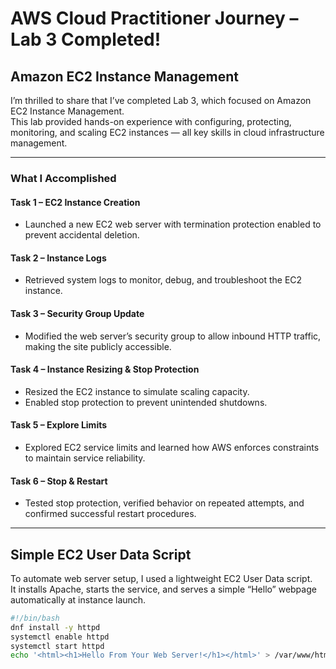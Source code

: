 #  AWS Cloud Practitioner Journey – Lab 3 Completed!

## Amazon EC2 Instance Management

I’m thrilled to share that I’ve completed Lab 3, which focused on Amazon EC2 Instance Management.  
This lab provided hands-on experience with configuring, protecting, monitoring, and scaling EC2 instances — all key skills in cloud infrastructure management.

---

###  What I Accomplished

#### Task 1 – EC2 Instance Creation
- Launched a new EC2 web server with termination protection enabled to prevent accidental deletion.

#### Task 2 – Instance Logs
- Retrieved system logs to monitor, debug, and troubleshoot the EC2 instance.

#### Task 3 – Security Group Update
- Modified the web server’s security group to allow inbound HTTP traffic, making the site publicly accessible.

#### Task 4 – Instance Resizing & Stop Protection
- Resized the EC2 instance to simulate scaling capacity.  
- Enabled stop protection to prevent unintended shutdowns.

#### Task 5 – Explore Limits
- Explored EC2 service limits and learned how AWS enforces constraints to maintain service reliability.

#### Task 6 – Stop & Restart
- Tested stop protection, verified behavior on repeated attempts, and confirmed successful restart procedures.

---
##  Simple EC2 User Data Script

To automate web server setup, I used a lightweight EC2 User Data script.  
It installs Apache, starts the service, and serves a simple “Hello” webpage automatically at instance launch.

```bash
#!/bin/bash
dnf install -y httpd
systemctl enable httpd
systemctl start httpd
echo '<html><h1>Hello From Your Web Server!</h1></html>' > /var/www/html/index.html


